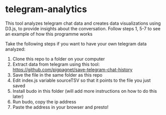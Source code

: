 # telegram-analytics
This tool analyzes telegram chat data and creates data visualizations using D3.js, to provide insights about the conversation.
Follow steps 1, 5-7 to see an example of how this programme works

Take the following steps if you want to have your own telegram data analyzed:

1. Clone this repo to a folder on your computer
2. Extract data from telegram using this tool: https://github.com/pigpagnet/save-telegram-chat-history
3. Save the file in the same folder as this repo
4. Edit index.js variable sourceTSV so that it points to the file you just saved
5. Install budo in this folder (will add more instructions on how to do this later)
6. Run budo, copy the ip address
7. Paste the address in your browser and presto!
